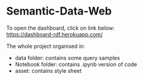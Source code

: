# Semantic-Data-Web

To open the dashboard, click on link below:  
https://dashboard-rdf.herokuapp.com/



The whole project organised in:


- data folder: contains some query samples
- Notebook folder: contains .ipynb version of code
- asset: contains style sheet


